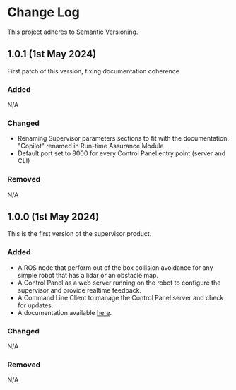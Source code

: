 # Change Log

This project adheres to [Semantic Versioning](https://semver.org/spec/v2.0.0.html).

## 1.0.1 (1st May 2024)

First patch of this version, fixing documentation coherence

### Added

N/A

### Changed

- Renaming Supervisor parameters sections to fit with the documentation. "Copilot" renamed in Run-time Assurance Module
- Default port set to 8000 for every Control Panel entry point (server and CLI)

### Removed

N/A


## 1.0.0 (1st May 2024)

This is the first version of the supervisor product.

### Added

- A ROS node that perform out of the box collision avoidance for any simple robot that has a lidar or an obstacle map.
- A Control Panel as a web server running on the robot to configure the supervisor and provide realtime feedback.
- A Command Line Client to manage the Control Panel server and check for updates.
- A documentation available [here](https://3lawsrobotics.github.io/3laws/en/latest/).

### Changed

N/A

### Removed

N/A
